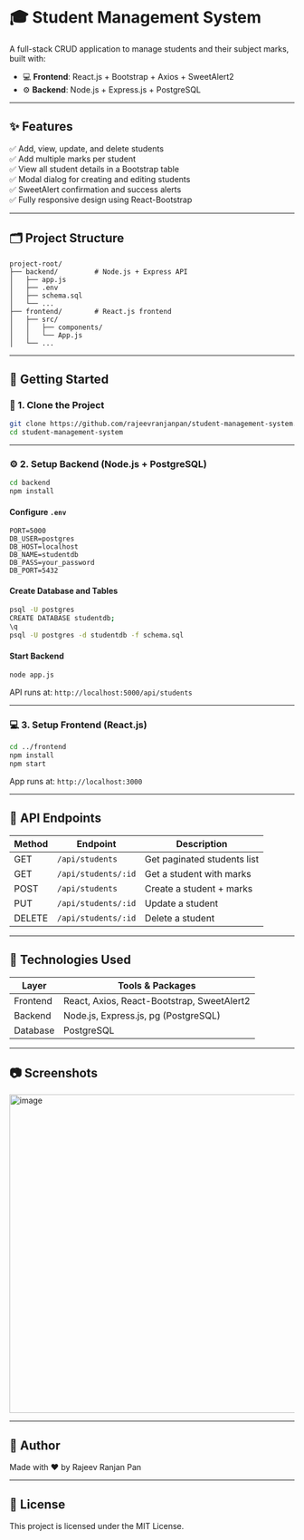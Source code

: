 # 🎓 Student Management System

A full-stack CRUD application to manage students and their subject marks, built with:

- 💻 **Frontend**: React.js + Bootstrap + Axios + SweetAlert2
- ⚙️ **Backend**: Node.js + Express.js + PostgreSQL

---

## ✨ Features

✅ Add, view, update, and delete students  
✅ Add multiple marks per student  
✅ View all student details in a Bootstrap table  
✅ Modal dialog for creating and editing students  
✅ SweetAlert confirmation and success alerts  
✅ Fully responsive design using React-Bootstrap

---

## 🗂 Project Structure

```
project-root/
├── backend/         # Node.js + Express API
│   ├── app.js
│   ├── .env
│   ├── schema.sql
│   └── ...
├── frontend/        # React.js frontend
│   ├── src/
│   │   ├── components/
│   │   └── App.js
│   └── ...
```

---

## 🚀 Getting Started

### 🧱 1. Clone the Project

```bash
git clone https://github.com/rajeevranjanpan/student-management-system.git
cd student-management-system
```

---

### ⚙️ 2. Setup Backend (Node.js + PostgreSQL)

```bash
cd backend
npm install
```

#### Configure `.env`

```env
PORT=5000
DB_USER=postgres
DB_HOST=localhost
DB_NAME=studentdb
DB_PASS=your_password
DB_PORT=5432
```

#### Create Database and Tables

```bash
psql -U postgres
CREATE DATABASE studentdb;
\q
psql -U postgres -d studentdb -f schema.sql
```

#### Start Backend

```bash
node app.js
```

API runs at: `http://localhost:5000/api/students`

---

### 💻 3. Setup Frontend (React.js)

```bash
cd ../frontend
npm install
npm start
```

App runs at: `http://localhost:3000`

---

## 📡 API Endpoints

| Method | Endpoint                 | Description                  |
|--------|--------------------------|------------------------------|
| GET    | `/api/students`         | Get paginated students list |
| GET    | `/api/students/:id`     | Get a student with marks     |
| POST   | `/api/students`         | Create a student + marks     |
| PUT    | `/api/students/:id`     | Update a student             |
| DELETE | `/api/students/:id`     | Delete a student             |

---

## 🧠 Technologies Used

| Layer     | Tools & Packages                          |
|-----------|-------------------------------------------|
| Frontend  | React, Axios, React-Bootstrap, SweetAlert2 |
| Backend   | Node.js, Express.js, pg (PostgreSQL)      |
| Database  | PostgreSQL                                |

---

## 📷 Screenshots

<img width="1919" height="562" alt="image" src="https://github.com/user-attachments/assets/e2325847-695d-4364-870c-512b6a8197df" />


---

## 🤝 Author

Made with ❤️ by Rajeev Ranjan Pan

---

## 📄 License

This project is licensed under the MIT License.
